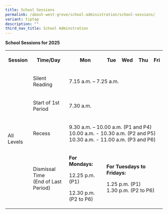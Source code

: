 ```yaml
---
title: School Sessions
permalink: /about-west-grove/school-administration/school-sessions/
variant: tiptap
description: ""
third_nav_title: School Adminstration
---
```

<p><strong>School Sessions for 2025</strong>
</p>
<p></p>
<table style="minWidth: 175px">
<colgroup>
<col>
<col>
<col>
<col>
<col>
<col>
<col>
</colgroup>
<tbody>
<tr>
<th rowspan="1" colspan="1">
<p>Session</p>
</th>
<th rowspan="1" colspan="1">
<p>Time/Day</p>
</th>
<th rowspan="1" colspan="1">
<p>Mon</p>
</th>
<th rowspan="1" colspan="1">
<p>Tue</p>
</th>
<th rowspan="1" colspan="1">
<p>Wed</p>
</th>
<th rowspan="1" colspan="1">
<p>Thu</p>
</th>
<th rowspan="1" colspan="1">
<p>Fri</p>
</th>
</tr>
<tr>
<td rowspan="4" colspan="1">
<p>All Levels</p>
</td>
<td rowspan="1" colspan="1">
<p>Silent Reading</p>
</td>
<td rowspan="1" colspan="5">
<p>7.15 a.m. – 7.25 a.m.</p>
</td>
</tr>
<tr>
<td rowspan="1" colspan="1">
<p>Start of 1st Period</p>
</td>
<td rowspan="1" colspan="5">
<p>7.30 a.m.</p>
</td>
</tr>
<tr>
<td rowspan="1" colspan="1">
<p>Recess</p>
</td>
<td rowspan="1" colspan="5">
<p>9.30 a.m. – 10.00 a.m. (P1 and P4)
<br>10.00 a.m. - 10.30 a.m. (P2 and P5)
<br>10.30 a.m. - 11.00 a.m. (P3 and P6)
<br>
</p>
</td>
</tr>
<tr>
<td rowspan="1" colspan="1">
<p>Dismissal Time
<br>(End of Last Period)</p>
</td>
<td rowspan="1" colspan="1">
<p><strong>For Mondays:</strong>
</p>
<p>12.25 p.m. (P1)</p>
<p>12.30 p.m. (P2 to P6)</p>
</td>
<td rowspan="1" colspan="4">
<p><strong>For Tuesdays to Fridays:</strong>
</p>
<p>1.25 p.m. (P1)
<br>1.30 p.m. (P2 to P6)</p>
</td>
</tr>
</tbody>
</table>
<p></p>
<p></p>